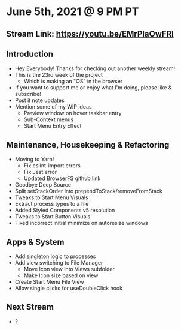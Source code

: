 # June 5th, 2021 @ 9 PM PT

## Stream Link: https://youtu.be/EMrPlaOwFRI

## Introduction

- Hey Everybody! Thanks for checking out another weekly stream!
- This is the 23rd week of the project
  - Which is making an "OS" in the browser
- If you want to support me or enjoy what I'm doing, please like & subscribe!
- Post it note updates
- Mention some of my WIP ideas
  - Preview window on hover taskbar entry
  - Sub-Context menus
  - Start Menu Entry Effect

## Maintenance, Housekeeping & Refactoring

- Moving to Yarn!
  - Fix eslint-import errors
  - Fix Jest error
  - Updated BrowserFS github link
- Goodbye Deep Source
- Split setStackOrder into prependToStack/removeFromStack
- Tweaks to Start Menu Visuals
- Extract process types to a file
- Added Styled Components v5 resolution
- Tweaks to Start Button Visuals
- Fixed incorrect initial minimize on autoresize windows

## Apps & System

- Add singleton logic to processes
- Add view switching to File Manager
  - Move Icon view into Views subfolder
  - Make Icon size based on view
- Create Start Menu File View
- Allow single clicks for useDoubleClick hook

## Next Stream

- ?

